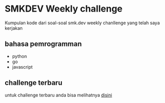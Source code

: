 # SMKDEV Weekly challenge
Kumpulan kode dari soal-soal smk.dev weekly chanllenge yang telah saya kerjakan

## bahasa pemrogramman
- python
- go
- javascript

## challenge terbaru
untuk challenge terbaru anda bisa melihatnya [disini](/week2/)
